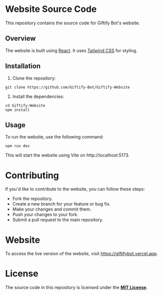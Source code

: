 # Website Source Code

This repository contains the source code for Giftify Bot's website.

## Overview

The website is built using [React](https://reactjs.org/). It uses [Tailwind CSS](https://tailwindcss.com) for styling.

## Installation

1. Clone the repository:

```shell
git clone https://github.com/Giftify-Bot/Giftify-Website
```

2. Install the dependencies:

```shell
cd Giftify-Website
npm install
```

## Usage

To run the website, use the following command:

```shell
npm run dev
```

This will start the website using Vite on http://localhost:5173.

# Contributing

If you'd like to contribute to the website, you can follow these steps:

- Fork the repository.
- Create a new branch for your feature or bug fix.
- Make your changes and commit them.
- Push your changes to your fork.
- Submit a pull request to the main repository.

# Website

To access the live version of the website, visit https://giftifybot.vercel.app.

# License

The source code in this repository is licensed under the **[MIT License](https://github.com/Giftify-Bot/Giftify-Website/blob/main/LICENSE)**.
